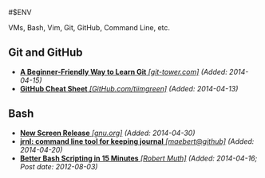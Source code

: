 #$ENV

VMs, Bash, Vim, Git, GitHub, Command Line, etc.

## Git and GitHub
* [**A Beginner-Friendly Way to Learn Git** *[git-tower.com]*](http://www.git-tower.com/learn/) *(Added: 2014-04-15)*
* [**GitHub Cheat Sheet** *[GitHub.com/tiimgreen]*](https://github.com/tiimgreen/github-cheat-sheet) *(Added: 2014-04-13)*

## Bash
* [**New Screen Release** *[gnu.org]*](https://savannah.gnu.org/forum/forum.php?forum_id=7961) *(Added: 2014-04-30)*
* [**jrnl: command line tool for keeping journal** *[maebert@github]*](http://maebert.github.io/jrnl/index.html) *(Added: 2014-04-20)*
* [**Better Bash Scripting in 15 Minutes** *[Robert Muth]*](http://robertmuth.blogspot.com/2012/08/better-bash-scripting-in-15-minutes.html) *(Added: 2014-04-16; Post date: 2012-08-03)*
